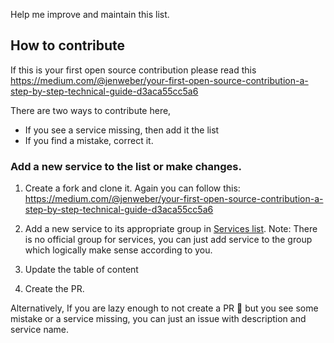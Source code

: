 Help me improve and maintain this list.

## How to contribute

If this is your first open source contribution please read this https://medium.com/@jenweber/your-first-open-source-contribution-a-step-by-step-technical-guide-d3aca55cc5a6

There are two ways to contribute here,

* If you see a service missing, then add it the list
* If you find a mistake, correct it.

### Add a new service to the list or make changes.

1. Create a fork and clone it. Again you can follow this: https://medium.com/@jenweber/your-first-open-source-contribution-a-step-by-step-technical-guide-d3aca55cc5a6

2. Add a new service to its appropriate group in [Services list](https://github.com/sksaifuddin/aws-resources-specification/blob/main/README.md). Note: There is no official group for services, you can just add service to the group which logically make sense according to you.

3. Update the table of content

4. Create the PR.

Alternatively, If you are lazy enough to not create a PR 🥲 but you see some mistake or a service missing, you can just an issue with description and service name.
